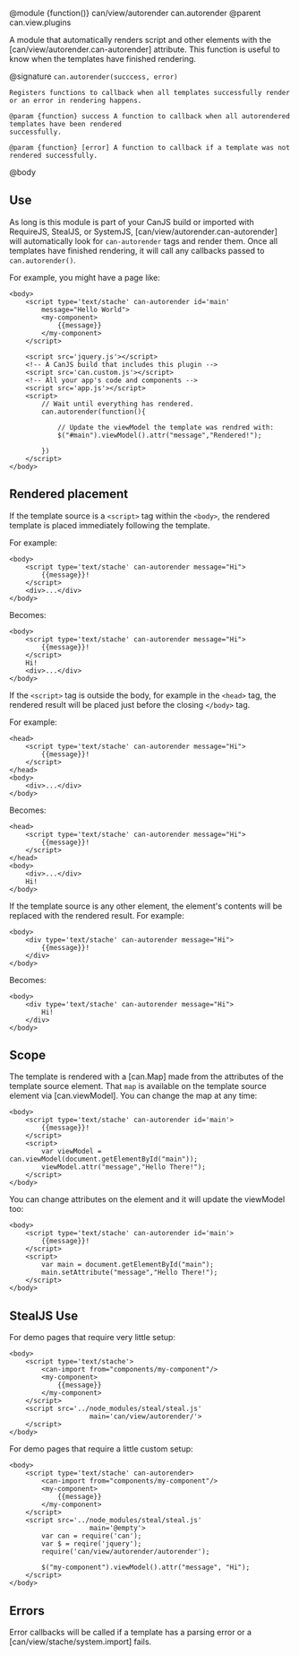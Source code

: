 @module {function()} can/view/autorender can.autorender
@parent can.view.plugins

A module that automatically renders script and other elements with
the [can/view/autorender.can-autorender] attribute. This function is useful to know when
the templates have finished rendering.

@signature `can.autorender(succcess, error)`

	Registers functions to callback when all templates successfully render or an error in rendering happens.

	@param {function} success A function to callback when all autorendered templates have been rendered
	successfully.

	@param {function} [error] A function to callback if a template was not rendered successfully.

@body

## Use

As long is this module is part of your CanJS build or imported with RequireJS, StealJS, or SystemJS,
[can/view/autorender.can-autorender] will automatically look for `can-autorender` tags and render them.  Once
all templates have finished rendering, it will call any callbacks passed to `can.autorender()`.


For example, you might have a page like:

```
<body>
	<script type='text/stache' can-autorender id='main'
		message="Hello World">
		<my-component>
			{{message}}
		</my-component>
	</script>

	<script src='jquery.js'></script>
	<!-- A CanJS build that includes this plugin -->
	<script src='can.custom.js'></script>
	<!-- All your app's code and components -->
	<script src='app.js'></script>
	<script>
		// Wait until everything has rendered.
		can.autorender(function(){

			// Update the viewModel the template was rendred with:
			$("#main").viewModel().attr("message","Rendered!");

		})
	</script>
</body>
```

## Rendered placement

If the template source is a `<script>` tag within the `<body>`, the rendered template is placed
immediately following the template.

For example:

```
<body>
	<script type='text/stache' can-autorender message="Hi">
		{{message}}!
	</script>
	<div>...</div>
</body>
```

Becomes:

```
<body>
	<script type='text/stache' can-autorender message="Hi">
		{{message}}!
	</script>
	Hi!
	<div>...</div>
</body>
```

If the `<script>` tag is outside the body, for example in the `<head>`
tag, the rendered result will be placed just before the closing `</body>` tag.

For example:

```
<head>
	<script type='text/stache' can-autorender message="Hi">
		{{message}}!
	</script>
</head>
<body>
	<div>...</div>
</body>
```

Becomes:

```
<head>
	<script type='text/stache' can-autorender message="Hi">
		{{message}}!
	</script>
</head>
<body>
	<div>...</div>
	Hi!
</body>
```

If the template source is any other element, the element's contents will be replaced with the rendered result.  For example:

```
<body>
	<div type='text/stache' can-autorender message="Hi">
		{{message}}!
	</div>
</body>
```

Becomes:

```
<body>
	<div type='text/stache' can-autorender message="Hi">
		Hi!
	</div>
</body>
```

## Scope

The template is rendered with a [can.Map] made from the attributes of the
template source element.  That `map` is available on the
template source element via [can.viewModel].  You can
change the map at any time:

```
<body>
	<script type='text/stache' can-autorender id='main'>
		{{message}}!
	</script>
	<script>
		var viewModel = can.viewModel(document.getElementById("main"));
		viewModel.attr("message","Hello There!");
	</script>
</body>
```

You can change attributes on the element and it will update the
viewModel too:

```
<body>
	<script type='text/stache' can-autorender id='main'>
		{{message}}!
	</script>
	<script>
		var main = document.getElementById("main");
		main.setAttribute("message","Hello There!");
	</script>
</body>
```



## StealJS Use

For demo pages that require very little setup:

```
<body>
	<script type='text/stache'>
		<can-import from="components/my-component"/>
		<my-component>
			{{message}}
		</my-component>
	</script>
	<script src='../node_modules/steal/steal.js'
					main='can/view/autorender/'>
	</script>
</body>
```

For demo pages that require a little custom setup:

```
<body>
	<script type='text/stache' can-autorender>
		<can-import from="components/my-component"/>
		<my-component>
			{{message}}
		</my-component>
	</script>
	<script src='../node_modules/steal/steal.js'
					main='@empty'>
		var can = require('can');
		var $ = reqire('jquery');
		require('can/view/autorender/autorender');

		$("my-component").viewModel().attr("message", "Hi");
	</script>
</body>
```





## Errors

Error callbacks will be called if a template has a parsing error or
a [can/view/stache/system.import] fails.
